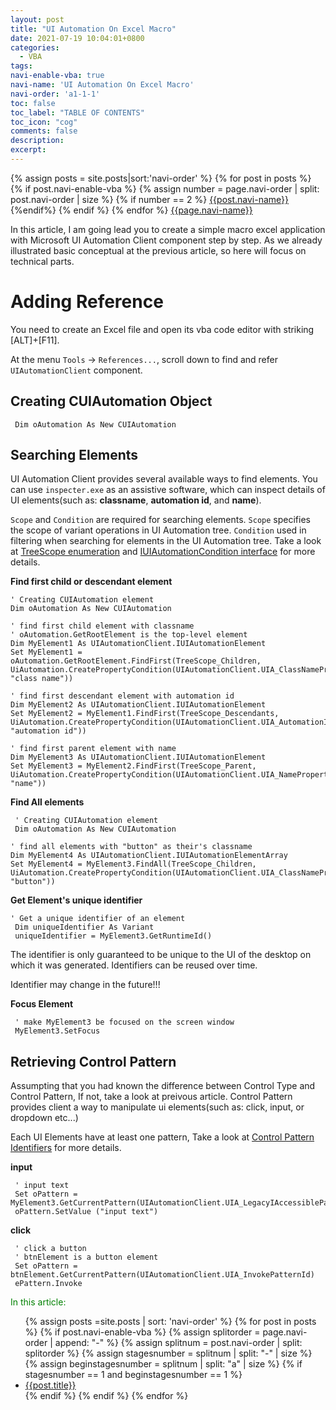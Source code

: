 ```yaml
---
layout: post
title: "UI Automation On Excel Macro"
date: 2021-07-19 10:04:01+0800
categories:
  - VBA
tags:
navi-enable-vba: true
navi-name: 'UI Automation On Excel Macro'
navi-order: 'a1-1-1'
toc: false
toc_label: "TABLE OF CONTENTS"
toc_icon: "cog"
comments: false
description: 
excerpt: 
---
```

<!--navigation bar-->
<div class='navi-link-container'>
  {% assign posts = site.posts|sort:'navi-order' %}
  {% for post in posts %}
    {% if post.navi-enable-vba %}
        {% assign number = page.navi-order | split: post.navi-order | size %}
        {% if number == 2 %}
            <a href="{{ site.baseurl }}{{ post.url }}" class='navi-link'>{{post.navi-name}}</a>
        {%endif%}
    {% endif %}
  {% endfor %}
<a class='navi-link' href="">{{page.navi-name}}</a>
</div>
<!--navigation bar-->

In this article, I am going lead you to create a simple macro excel application with Microsoft UI Automation Client component step by step. As we already illustrated basic conceptual at the previous article, so here will focus on technical parts.

# Adding Reference
You need to create an Excel file and open its vba code editor with striking [ALT]+[F11]. 

At the menu `Tools` -> `References...`, scroll down to find and refer `UIAutomationClient` component. 

## Creating CUIAutomation Object
```vba
 Dim oAutomation As New CUIAutomation
```

## Searching Elements
UI Automation Client provides several available ways to find elements. You can use `inspecter.exe` as an assistive software, which can inspect details of UI elements(such as: **classname**, **automation id**, and **name**). 

`Scope` and `Condition` are required for searching elements. `Scope` specifies the scope of variant operations in UI Automation tree. `Condition` used in filtering when searching for elements in the UI Automation tree. Take a look at [TreeScope enumeration][1] and [IUIAutomationCondition interface][2] for more details.

**Find first child or descendant element**

```vba
' Creating CUIAutomation element
Dim oAutomation As New CUIAutomation

' find first child element with classname
' oAutomation.GetRootElement is the top-level element
Dim MyElement1 As UIAutomationClient.IUIAutomationElement
Set MyElement1 = oAutomation.GetRootElement.FindFirst(TreeScope_Children, UiAutomation.CreatePropertyCondition(UIAutomationClient.UIA_ClassNamePropertyId, "class name"))

' find first descendant element with automation id
Dim MyElement2 As UIAutomationClient.IUIAutomationElement
Set MyElement2 = MyElement1.FindFirst(TreeScope_Descendants, UiAutomation.CreatePropertyCondition(UIAutomationClient.UIA_AutomationIdPropertyId, "automation id"))

' find first parent element with name
Dim MyElement3 As UIAutomationClient.IUIAutomationElement
Set MyElement3 = MyElement2.FindFirst(TreeScope_Parent, UiAutomation.CreatePropertyCondition(UIAutomationClient.UIA_NamePropertyId, "name"))
``` 

**Find All elements**

```vba
 ' Creating CUIAutomation element
 Dim oAutomation As New CUIAutomation

' find all elements with "button" as their's classname
Dim MyElement4 As UIAutomationClient.IUIAutomationElementArray
Set MyElement4 = MyElement3.FindAll(TreeScope_Children, UiAutomation.CreatePropertyCondition(UIAutomationClient.UIA_ClassNamePropertyId, "button"))
```

**Get Element's unique identifier**

```vba
' Get a unique identifier of an element
 Dim uniqueIdentifier As Variant
 uniqueIdentifier = MyElement3.GetRuntimeId()
```
The identifier is only guaranteed to be unique to the UI of the desktop on which it was generated. Identifiers can be reused over time.

Identifier may change in the future!!!

**Focus Element**

```vba
 ' make MyElement3 be focused on the screen window
 MyElement3.SetFocus
```

## Retrieving Control Pattern

Assumpting that you had known the difference between Control Type and Control Pattern, If not, take a look at preivous article. Control Pattern provides client a way to manipulate ui elements(such as: click, input, or dropdown etc...)

Each UI Elements have at least one pattern, Take a look at [Control Pattern Identifiers][3] for more details.

**input**

```vba
 ' input text
 Set oPattern = MyElement3.GetCurrentPattern(UIAutomationClient.UIA_LegacyIAccessiblePatternId)
 oPattern.SetValue ("input text")
```

**click**
``` vba
 ' click a button
 ' btnElement is a button element
 Set oPattern = btnElement.GetCurrentPattern(UIAutomationClient.UIA_InvokePatternId)
 ePattern.Invoke
```

<!--items-->
<div>
<span style="color: green;">In this article:</span>
<ul>
  {% assign posts =site.posts | sort: 'navi-order' %}
  {% for post in posts %}
    {% if post.navi-enable-vba %}
      {% assign splitorder = page.navi-order | append: "-" %}
      {% assign splitnum = post.navi-order | split: splitorder %}
      {% assign stagesnumber = splitnum | split: "-" | size %}
      {% assign beginstagesnumber = splitnum | split: "a" | size %}
      {% if stagesnumber == 1 and beginstagesnumber == 1 %}
                <li><a href="{{ site.baseurl }}{{ post.url }}" class="item-link">{{post.title}}</a></li>
      {% endif %}
    {% endif %}
  {% endfor %}
</ul>
</div>
<!--items-->



[1]: https://docs.microsoft.com/en-us/windows/win32/api/uiautomationclient/ne-uiautomationclient-treescope
[2]: https://docs.microsoft.com/en-us/windows/win32/api/uiautomationclient/nn-uiautomationclient-iuiautomationcondition
[3]: https://docs.microsoft.com/en-us/windows/win32/winauto/uiauto-controlpattern-ids
